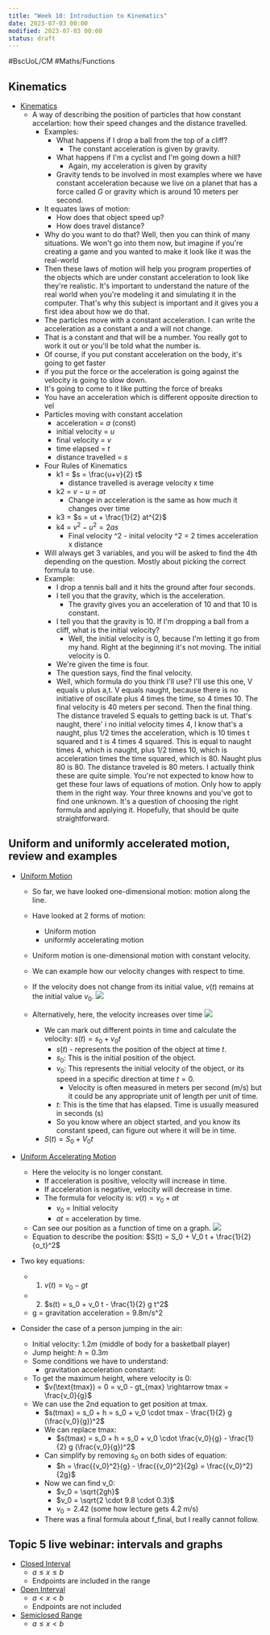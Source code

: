 ```yaml
---
title: "Week 10: Introduction to Kinematics"
date: 2023-07-03 00:00
modified: 2023-07-03 00:00
status: draft
---
```


#BscUoL/CM #Maths/Functions

## Kinematics

* [Kinematics](../../../../permanent/Kinematics.md)
    * A way of describing the position of particles that how constant accelartion: how their speed changes and the distance travelled.
        * Examples:
            * What happens if I drop a ball from the top of a cliff?
                * The constant acceleration is given by gravity.
            * What happens if I'm a cyclist and I'm going down a hill?
                * Again, my acceleration is given by gravity
            * Gravity tends to be involved in most examples where we have constant acceleration because we live on a planet that has a force called $G$ or gravity which is around 10 meters per second.
        * It equates laws of motion:
            * How does that object speed up?
            * How does travel distance?
        * Why do you want to do that? Well, then you can think of many situations. We won't go into them now, but imagine if you're creating a game and you wanted to make it look like it was the real-world
        * Then these laws of motion will help you program properties of the objects which are under constant acceleration to look like they're realistic. It's important to understand the nature of the real world when you're modeling it and simulating it in the computer. That's why this subject is important and it gives you a first idea about how we do that.
        * The particles move with a constant acceleration. I can write the acceleration as a constant a and a will not change.
        * That is a constant and that will be a number. You really got to work it out or you'll be told what the number is.
        * Of course, if you put constant acceleration on the body, it's going to get faster
        * if you put the force or the acceleration is going against the velocity is going to slow down.
        * It's going to come to it like putting the force of breaks
        * You have an acceleration which is different opposite direction to vel
        * Particles moving with constant accelation
            * acceleration = $a$ (const)
            * initial velocity = $u$
            * final velocity = $v$
            * time elapsed = $t$
            * distance travelled = $s$
        * Four Rules of Kinematics
            * k1 = $s = \frac{u+v}{2} t$
                * distance travelled is average velocity x time
            * k2 = $v - u = at$
                * Change in acceleration is the same as how much it changes over time
            * k3 = $s = ut + \frac{1}{2} at^{2}$
            * k4 = $v^2 - u^2 = 2as$
                * Final velocity ^2 - inital velocity ^2 = 2 times acceleration x distance
        * Will always get 3 variables, and you will be asked to find the 4th depending on the question. Mostly about picking the correct formula to use.
        * Example:
            * I drop a tennis ball and it hits the ground after four seconds.
            * I tell you that the gravity, which is the acceleration.
                * The gravity gives you an acceleration of 10 and that 10 is constant.
            * I tell you that the gravity is 10. If I'm dropping a ball from a cliff, what is the initial velocity?
                * Well, the initial velocity is 0, because I'm letting it go from my hand. Right at the beginning it's not moving. The initial velocity is 0.
            * We're given the time is four.
            * The question says, find the final velocity.
            * Well, which formula do you think I'll use? I'll use this one, V equals u plus a,t. V equals naught, because there is no initiative of oscillate plus 4 times the time, so 4 times 10. The final velocity is 40 meters per second. Then the final thing. The distance traveled S equals to getting back is ut. That's naught, there' i no initial velocity times 4, I know that's a naught, plus 1/2 times the acceleration, which is 10 times t squared and t is 4 times 4 squared. This is equal to naught times 4, which is naught, plus 1/2 times 10, which is acceleration times the time squared, which is 80. Naught plus 80 is 80. The distance traveled is 80 meters. I actually think these are quite simple. You're not expected to know how to get these four laws of equations of motion. Only how to apply them in the right way.
                Your three knowns and you've got to find one unknown. It's a question of choosing the right formula and applying it. Hopefully, that should be quite straightforward.

## Uniform and uniformly accelerated motion, review and examples

* [Uniform Motion](Uniform%20Motion)
    * So far, we have looked one-dimensional motion: motion along the line.
    * Have looked at 2 forms of motion:
        * Uniform motion
        * uniformly accelerating motion
    * Uniform motion is one-dimensional motion with constant velocity.
    * We can example how our velocity changes with respect to time.
    * If the velocity does not change from its initial value, $v(t)$ remains at the initial value $v_0$.
        ![](../../../../_media/week-10-introduction-to-kinematics-velocity-unchanged.png)

    * Alternatively, here, the velocity increases over time
      ![](../../../../_media/week-10-introduction-to-kinematics-s0.png)

      * We can mark out different points in time and calculate the velocity: $s(t) = s_0 + v_0t$
          * $s(t)$ - represents the position of the object at time $t$.
          * $s_0$: This is the initial position of the object.
          * $v_0$: This represents the initial velocity of the object, or its speed in a specific direction at time $t=0$.
              * Velocity is often measured in meters per second (m/s) but it could be any appropriate unit of length per unit of time.
          * $t$: This is the time that has elapsed. Time is usually measured in seconds (s)
          * So you know where an object started, and you know its constant speed, can figure out where it will be in time.
      * $S(t) = S_0 + {V_0}t$

* [Uniform Accelerating Motion](Uniform%20Accelerating%20Motion)
    * Here the velocity is no longer constant.
        * If acceleration is positive, velocity will increase in time.
        * If acceleration is negative, velocity will decrease in time.
        * The formula for velocity is: $v(t) = v_0 + at$
            * $v_0$ = Initial velocity
            * $at$ = acceleration by time.
    * Can see our position as a function of time on a graph.
        ![](../../../../_media/week-10-introduction-to-kinematics-velocity.png)
    * Equation to describe the position: $S(t) = S_0 + V_0 t + \frac{1}{2} {o_t}^2$
* Two key equations:
    * 1. $v(t) = v_0 - gt$
    * 2. $s(t) = s_0 + v_0 t - \frac{1}{2} g t^2$
    * g = gravitation acceleration = 9.8m/s^2
* Consider the case of a person jumping in the air:
    * Initial velocity: $1.2m$ (middle of body for a basketball player)
    * Jump height: $h = 0.3m$
    * Some conditions we have to understand:
        * gravitation acceleration constant:
    * To get the maximum height, where velocity is 0:
        * $v(\text{tmax}) = 0 = v_0 - gt_{max} \rightarrow tmax = \frac{v_0}{g}$
    * We can use the 2nd equation to get position at tmax.
        * $s(tmax) = s_0 + h = s_0 + v_0 \cdot tmax - \frac{1}{2} g (\frac{v_0}{g})^2$
        * We can replace tmax:
            * $s(tmax) = s_0 + h = s_0 + v_0 \cdot \frac{v_0}{g} - \frac{1}{2} g (\frac{v_0}{g})^2$
        * Can simplify by removing $s_0$ on both sides of equation:
            * $h = \frac{{v_0}^2}{g} - \frac{{v_0}^2}{2g} = \frac{{v_0}^2}{2g}$
        * Now we can find v_0:
            * $v_0 = \sqrt{2gh}$
            * $v_0 = \sqrt{2 \cdot 9.8 \cdot 0.3}$
            * $v_0 = 2.42$ (some how lecture gets 4.2 m/s)
        * There was a final formula about f_final, but I really cannot follow.

## Topic 5 live webinar: intervals and graphs

* [Closed Interval](Closed%20Interval)
    * $a \le x \le b$
    * Endpoints are included in the range
* [Open Interval](Open%20Interval)
    * $a \lt x \lt b$
    * Endpoints are not included
* [Semiclosed Range](Semiclosed%20Range)
    * $a \le x \lt b$
